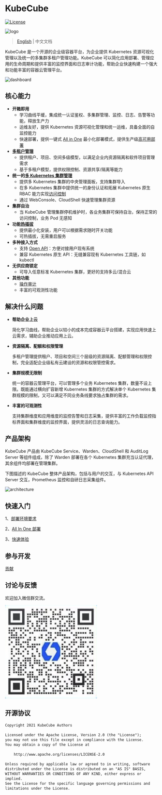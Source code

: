 # KubeCube
[![License](http://img.shields.io/badge/license-apache%20v2-blue.svg)](https://https://github.com/kubecube-io/kubecube/blob/main/LICENSE)

![logo](./logo.png)

> [English](../README.md) | 中文文档

KubeCube 是一个开源的企业级容器平台，为企业提供 Kubernetes 资源可视化管理以及统一的多集群多租户管理功能。KubeCube 可以简化应用部署、管理应用的生命周期和提供丰富的监控界面和日志审计功能，帮助企业快速构建一个强大和功能丰富的容器云管理平台。

![dashboard](./dashboard.png)

## 核心能力

- **开箱即用**
  - 学习曲线平缓，集成统一认证鉴权、多集群管理、监控、日志、告警等功能，释放生产力
  - 运维友好，提供 Kubernetes 资源可视化管理和统一运维，具备全面的自监控能力
  - 快速部署，提供一键式 [All in One](https://www.kubecube.io/docs/quick-start/installation/) 最小化部署模式，提供生产级[高可用部署](https://www.kubecube.io/docs/installation-guide/install-on-multi-node/)
- **[多租户管理](https://www.kubecube.io/docs/user-guide/administration/tenant/)**
  - 提供租户、项目、空间多级模型，以满足企业内资源隔离和软件项目管理需求
  - 基于多租户模型，提供权限控制、资源共享/隔离等能力
- **统一的[多 Kubernetes 集群管理](https://www.kubecube.io/docs/user-guide/administration/k8s-cluster/multi-k8s-cluster-mgr/)**
  - 提供多 Kubernetes 集群的中央管理面板，支持集群导入
  - 在多 Kubernetes 集群中提供统一的身份认证和拓展 Kubernetes 原生 RBAC 能力实现[访问控制](https://www.kubecube.io/docs/user-guide/administration/role/)
  - 通过 WebConsole、CloudShell 快速管理集群资源
- **集群自治**
  - 当 KubeCube 管理集群停机维护时，各业务集群可保持自治，保持正常的访问控制，业务 Pod 无感知
- **功能[热插拔](https://www.kubecube.io/docs/installation-guide/enable-plugins/)**
  - 提供最小化安装，用户可以根据需求随时开关功能
  - 可热插拔，无需重启服务
- **多种接入方式**
  - 支持 [Open API](https://www.kubecube.io/docs/developer-guide/openapi-guide/)：方便对接用户现有系统
  - 兼容 Kubernetes 原生 API：无缝兼容现有 Kubernetes 工具链，如 kubectl
- **无供应商锁定**
  - 可导入任意标准 Kubernetes 集群，更好的支持多云/混合云
- **其他功能**
  - [操作审计](https://www.kubecube.io/docs/user-guide/administration/audit/)
  - 丰富的可观测性功能

## 解决什么问题

- **帮助企业上云**

  简化学习曲线，帮助企业以较小的成本完成容器云平台搭建，实现应用快速上云需求，辅助企业推动应用上云。

- **资源隔离、配额和权限管理**

  多租户管理提供租户、项目和空间三个层级的资源隔离、配额管理和权限控制，完全适配企业级私有云建设的资源和权限管控需求。

- **集群规模无限制**

  统一的容器云管理平台，可以管理多个业务 Kubernetes 集群，数量不设上限。既能通过横向扩容新增 Kubernetes 集群的方式解决单个 Kubernetes 集群规模的限制，又可以满足不同业务条线要求独占集群的需求。

- **丰富的可观测性**

  支持集群维度和应用维度的监控告警和日志采集，提供丰富的工作负载监控指标界面和集群维度的监控界面，提供灵活的日志查询能力。

## 产品架构

KubeCube 产品由 KubeCube Service、Warden、CloudShell 和 AuditLog Server 等组件组成，除了 Warden 部署在各个 Kubernetes 集群充当认证代理，其余组件均部署在管理集群。

下图描述的 KubeCube 整体产品架构，包括与用户的交互，与 Kubernetes API Server 交互，Prometheus 监控和自研日志采集组件。

![architecture](./architecture.png)

## 快速入门

1、[部署环境要求](https://www.kubecube.io/docs/installation-guide/requirement/)

2、[All In One 部署](https://www.kubecube.io/docs/quick-start/installation/)

3、[快速体验](https://www.kubecube.io/docs/quick-start/quick-experience/)

## 参与开发

[贡献](https://www.kubecube.io/docs/developer-guide/contributing/)

## 讨论与反馈

欢迎加入微信群交流。

<img src="./kubecube-wechat.png" alt="kubecube-wechat" style="zoom:50%;" />


## 开源协议

```
Copyright 2021 KubeCube Authors

Licensed under the Apache License, Version 2.0 (the "License");
you may not use this file except in compliance with the License.
You may obtain a copy of the License at

    http://www.apache.org/licenses/LICENSE-2.0

Unless required by applicable law or agreed to in writing, software
distributed under the License is distributed on an "AS IS" BASIS,
WITHOUT WARRANTIES OR CONDITIONS OF ANY KIND, either express or implied.
See the License for the specific language governing permissions and
limitations under the License.
```